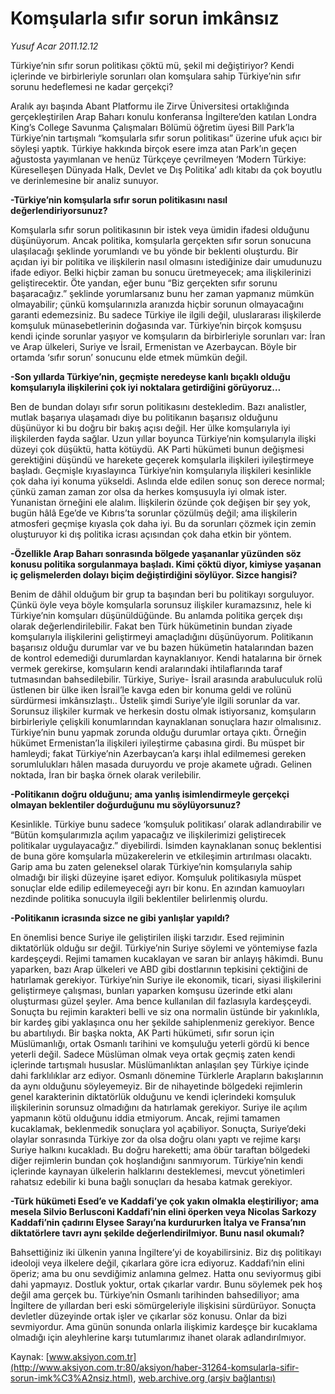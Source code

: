 # Komşularla sıfır sorun imkânsız

*Yusuf Acar 2011.12.12*

<font class="agenda2NewsSpot">
 Türkiye’nin sıfır sorun politikası çöktü mü, şekil mi değiştiriyor? Kendi içlerinde ve birbirleriyle sorunları olan komşulara sahip Türkiye’nin sıfır sorunu hedeflemesi ne kadar gerçekçi?
</font>
<font class="newsDetail">
 <p>
  Aralık ayı başında Abant Platformu ile Zirve Üniversitesi ortaklığında gerçekleştirilen Arap Baharı konulu konferansa İngiltere’den katılan Londra King’s College Savunma Çalışmaları Bölümü öğretim üyesi Bill Park’la Türkiye’nin tartışmalı “komşularla sıfır sorun politikası” üzerine ufuk açıcı bir söyleşi yaptık. Türkiye hakkında birçok esere imza atan Park’ın geçen ağustosta yayımlanan ve henüz Türkçeye çevrilmeyen ‘Modern Türkiye: Küreselleşen Dünyada Halk, Devlet ve Dış Politika’ adlı kitabı da çok boyutlu ve derinlemesine bir analiz sunuyor.
 </p>
 <p>
  <strong>
   -Türkiye’nin komşularla sıfır sorun politikasını nasıl değerlendiriyorsunuz?
  </strong>
 </p>
 <p>
  Komşularla sıfır sorun politikasının bir istek veya ümidin ifadesi olduğunu düşünüyorum. Ancak politika, komşularla gerçekten sıfır sorun sonucuna ulaşılacağı şeklinde yorumlandı ve bu yönde bir beklenti oluşturdu. Bir açıdan iyi bir politika ve ilişkilerin nasıl olmasını istediğinize dair umudunuzu ifade ediyor. Belki hiçbir zaman bu sonucu üretmeyecek; ama ilişkilerinizi geliştirecektir. Öte yandan, eğer bunu “Biz gerçekten sıfır sorunu başaracağız.” şeklinde yorumlarsanız bunu her zaman yapmanız mümkün olmayabilir; çünkü komşularınızla aranızda hiçbir sorunun olmayacağını garanti edemezsiniz. Bu sadece Türkiye ile ilgili değil, uluslararası ilişkilerde komşuluk münasebetlerinin doğasında var. Türkiye’nin birçok komşusu kendi içinde sorunlar yaşıyor ve komşuların da birbirleriyle sorunları var: İran ve Arap ülkeleri, Suriye ve İsrail, Ermenistan ve Azerbaycan. Böyle bir ortamda ‘sıfır sorun’ sonucunu elde etmek mümkün değil.
 </p>
 <p>
  <strong>
   -Son yıllarda Türkiye’nin, geçmişte neredeyse kanlı bıçaklı olduğu komşularıyla ilişkilerini çok iyi noktalara getirdiğini görüyoruz…
  </strong>
 </p>
 <p>
  Ben de bundan dolayı sıfır sorun politikasını destekledim. Bazı analistler, mutlak başarıya ulaşamadı diye bu politikanın başarısız olduğunu  düşünüyor ki bu doğru bir bakış açısı değil. Her ülke komşularıyla iyi ilişkilerden fayda sağlar. Uzun yıllar boyunca Türkiye’nin komşularıyla ilişki düzeyi çok düşüktü, hatta kötüydü. AK Parti hükümeti bunun değişmesi gerektiğini düşündü ve harekete geçerek komşularla ilişkileri iyileştirmeye başladı. Geçmişle kıyaslayınca Türkiye’nin komşularıyla ilişkileri kesinlikle çok daha iyi konuma yükseldi. Aslında elde edilen sonuç son derece normal; çünkü zaman zaman zor olsa da herkes komşusuyla iyi olmak ister. Yunanistan örneğini ele alalım. İlişkilerin özünde çok değişen bir şey yok, bugün hâlâ Ege’de ve Kıbrıs’ta sorunlar çözülmüş değil; ama ilişkilerin atmosferi geçmişe kıyasla çok daha iyi. Bu da sorunları çözmek için zemin oluşturuyor ki dış politika icrası açısından çok daha etkin bir yöntem.
 </p>
 <p>
  <strong>
   -Özellikle Arap Baharı sonrasında bölgede yaşananlar yüzünden söz konusu politika sorgulanmaya başladı. Kimi çöktü diyor, kimiyse yaşanan iç gelişmelerden dolayı biçim değiştirdiğini söylüyor. Sizce hangisi?
  </strong>
 </p>
 <p>
  Benim de dâhil olduğum bir grup ta başından beri bu politikayı sorguluyor. Çünkü öyle veya böyle komşularla sorunsuz ilişkiler kuramazsınız, hele ki Türkiye’nin komşuları düşünüldüğünde. Bu anlamda politika gerçek dışı olarak değerlendirilebilir. Fakat ben Türk hükümetinin bundan ziyade komşularıyla ilişkilerini geliştirmeyi amaçladığını düşünüyorum. Politikanın başarısız olduğu durumlar var ve bu bazen hükümetin hatalarından bazen de kontrol edemediği durumlardan kaynaklanıyor. Kendi hatalarına bir örnek vermek gerekirse, komşuların kendi aralarındaki ihtilaflarında taraf tutmasından bahsedilebilir. Türkiye, Suriye- İsrail arasında arabuluculuk rolü üstlenen bir ülke iken İsrail’le kavga eden bir konuma geldi ve rolünü sürdürmesi imkânsızlaştı.. Üstelik şimdi Suriye’yle ilgili sorunlar da var. Sorunsuz ilişkiler kurmak ve herkesin dostu olmak istiyorsanız, komşuların birbirleriyle çelişkili konumlarından kaynaklanan sonuçlara hazır olmalısınız. Türkiye’nin bunu yapmak zorunda olduğu durumlar ortaya çıktı. Örneğin hükümet Ermenistan’la ilişkileri iyileştirme çabasına girdi. Bu müspet bir hamleydi; fakat Türkiye’nin Azerbaycan’a karşı ihlal edilmemesi gereken sorumlulukları hâlen masada duruyordu ve proje akamete uğradı. Gelinen noktada, İran bir başka örnek olarak verilebilir.
 </p>
 <p>
  <strong>
   -Politikanın doğru olduğunu; ama yanlış isimlendirmeyle gerçekçi olmayan beklentiler doğurduğunu mu söylüyorsunuz?
  </strong>
 </p>
 <p>
  Kesinlikle. Türkiye bunu sadece ‘komşuluk politikası’ olarak adlandırabilir ve “Bütün komşularımızla açılım yapacağız ve ilişkilerimizi geliştirecek politikalar uygulayacağız.” diyebilirdi. İsimden kaynaklanan sonuç beklentisi de buna göre komşularla müzakerelerin ve etkileşimin artırılması olacaktı. Garip ama bu zaten geleneksel olarak Türkiye’nin komşularıyla sahip olmadığı bir ilişki düzeyine işaret ediyor. Komşuluk politikasıyla müspet sonuçlar elde edilip edilemeyeceği ayrı bir konu. En azından kamuoyları nezdinde politika sonucuyla ilgili beklentiler belirlenmiş olurdu.
 </p>
 <p>
  <strong>
   -Politikanın icrasında sizce ne gibi yanlışlar yapıldı?
  </strong>
 </p>
 <p>
  En önemlisi bence Suriye ile geliştirilen ilişki tarzıdır. Esed rejiminin diktatörlük olduğu sır değil. Türkiye’nin Suriye söylemi ve yöntemiyse fazla kardeşçeydi. Rejimi tamamen kucaklayan ve saran bir anlayış hâkimdi. Bunu yaparken, bazı Arap ülkeleri ve ABD gibi dostlarının tepkisini çektiğini de hatırlamak gerekiyor. Türkiye’nin Suriye ile ekonomik, ticari, siyasi ilişkilerini geliştirmeye çalışması, bunları yaparken komşusu üzerinde etki alanı oluşturması güzel şeyler. Ama bence kullanılan dil fazlasıyla kardeşçeydi. Sonuçta bu rejimin karakteri belli ve siz ona normalin üstünde bir yakınlıkla, bir kardeş gibi yaklaşınca onu her şekilde sahiplenmeniz gerekiyor. Bence bu abartılıydı. Bir başka nokta, AK Parti hükümeti, sıfır sorun için Müslümanlığı, ortak Osmanlı tarihini ve komşuluğu yeterli gördü ki bence yeterli değil. Sadece Müslüman olmak veya ortak geçmiş zaten kendi içlerinde tartışmalı hususlar. Müslümanlıktan anlaşılan şey Türkiye içinde dahi farklılıklar arz ediyor. Osmanlı dönemine Türklerle Arapların bakışlarının da aynı olduğunu söyleyemeyiz. Bir de nihayetinde bölgedeki rejimlerin genel karakterinin diktatörlük olduğunu ve kendi içlerindeki komşuluk ilişkilerinin sorunsuz olmadığını da hatırlamak gerekiyor. Suriye ile açılım yapmanın kötü olduğunu iddia etmiyorum. Ancak, rejimi tamamen kucaklamak, beklenmedik sonuçlara yol açabiliyor. Sonuçta, Suriye’deki olaylar sonrasında Türkiye zor da olsa doğru olanı yaptı ve rejime karşı Suriye halkını kucakladı. Bu doğru hareketti; ama öbür taraftan bölgedeki diğer rejimlerin bundan çok hoşlandığını sanmıyorum. Türkiye’nin kendi içlerinde kaynayan ülkelerin halklarını desteklemesi, mevcut yönetimleri rahatsız edebilir ki buna bağlı sonuçları da hesaba katmak gerekiyor.
 </p>
 <p>
  <strong>
   -Türk hükümeti Esed’e ve Kaddafi’ye çok yakın olmakla eleştiriliyor; ama mesela Silvio Berlusconi Kaddafi’nin elini öperken veya Nicolas Sarkozy Kaddafi’nin çadırını Elysee Sarayı’na kurdururken İtalya ve Fransa’nın diktatörlere tavrı aynı şekilde değerlendirilmiyor. Bunu nasıl okumalı?
  </strong>
 </p>
 <p>
  Bahsettiğiniz iki ülkenin yanına İngiltere’yi de koyabilirsiniz. Biz dış politikayı ideoloji veya ilkelere değil, çıkarlara göre icra ediyoruz. Kaddafi’nin elini öperiz; ama bu onu sevdiğimiz anlamına gelmez. Hatta onu seviyormuş gibi dahi yapmayız. Dostluk yoktur, ortak çıkarlar vardır. Bunu söylemek pek hoş değil ama gerçek bu. Türkiye’nin Osmanlı tarihinden bahsediliyor; ama İngiltere de yıllardan beri eski sömürgeleriyle ilişkisini sürdürüyor. Sonuçta devletler düzeyinde ortak işler ve çıkarlar söz konusu. Onlar da bizi sevmiyordur. Ama günün sonunda onlarla ilişkimiz kardeşçe bir kucaklama olmadığı için aleyhlerine karşı tutumlarımız ihanet olarak adlandırılmıyor.
 </p>
 <p>
 </p>
</font>

Kaynak: [www.aksiyon.com.tr](http://www.aksiyon.com.tr:80/aksiyon/haber-31264-komsularla-sifir-sorun-imk%C3%A2nsiz.html), [web.archive.org (arşiv bağlantısı)](http://web.archive.org/web/20120112094308/http://www.aksiyon.com.tr:80/aksiyon/haber-31264-komsularla-sifir-sorun-imk%C3%A2nsiz.html)
